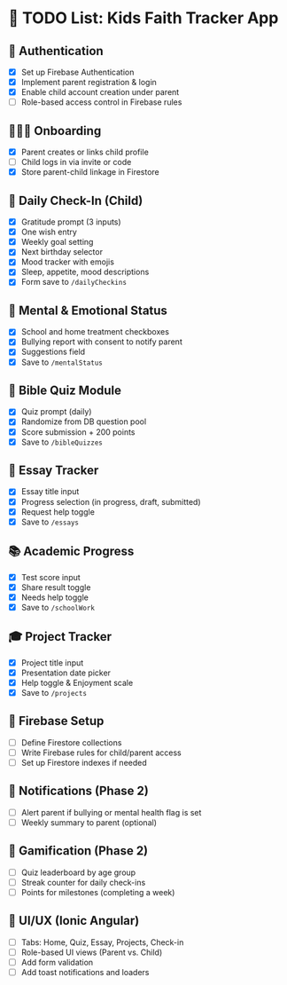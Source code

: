 # 📌 TODO List: Kids Faith Tracker App

## 🔐 Authentication
- [x] Set up Firebase Authentication
- [x] Implement parent registration & login
- [x] Enable child account creation under parent
- [ ] Role-based access control in Firebase rules

## 👨‍👩‍👧 Onboarding
- [x] Parent creates or links child profile
- [ ] Child logs in via invite or code
- [x] Store parent-child linkage in Firestore

## 📆 Daily Check-In (Child)
- [x] Gratitude prompt (3 inputs)
- [x] One wish entry
- [x] Weekly goal setting
- [x] Next birthday selector
- [x] Mood tracker with emojis
- [x] Sleep, appetite, mood descriptions
- [x] Form save to `/dailyCheckins`

## 🧠 Mental & Emotional Status
- [x] School and home treatment checkboxes
- [x] Bullying report with consent to notify parent
- [x] Suggestions field
- [x] Save to `/mentalStatus`

## 📖 Bible Quiz Module
- [x] Quiz prompt (daily)
- [x] Randomize from DB question pool
- [x] Score submission + 200 points
- [x] Save to `/bibleQuizzes`

## 📝 Essay Tracker
- [x] Essay title input
- [x] Progress selection (in progress, draft, submitted)
- [x] Request help toggle
- [x] Save to `/essays`

## 📚 Academic Progress
- [x] Test score input
- [x] Share result toggle
- [x] Needs help toggle
- [x] Save to `/schoolWork`

## 🎓 Project Tracker
- [x] Project title input
- [x] Presentation date picker
- [x] Help toggle & Enjoyment scale
- [x] Save to `/projects`

## 🧪 Firebase Setup
- [ ] Define Firestore collections
- [ ] Write Firebase rules for child/parent access
- [ ] Set up Firestore indexes if needed

## 💬 Notifications (Phase 2)
- [ ] Alert parent if bullying or mental health flag is set
- [ ] Weekly summary to parent (optional)

## 🧩 Gamification (Phase 2)
- [ ] Quiz leaderboard by age group
- [ ] Streak counter for daily check-ins
- [ ] Points for milestones (completing a week)

## 📱 UI/UX (Ionic Angular)
- [ ] Tabs: Home, Quiz, Essay, Projects, Check-in
- [ ] Role-based UI views (Parent vs. Child)
- [ ] Add form validation
- [ ] Add toast notifications and loaders
